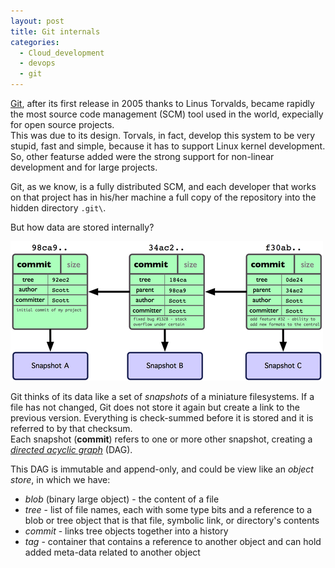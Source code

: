 ```yaml
---
layout: post
title: Git internals
categories:
  - Cloud_development
  - devops
  - git
---
```

[Git](https://git-scm.com/), after its first release in 2005 thanks to Linus Torvalds, became rapidly the most source code management (SCM) tool used in the world, expecially for open source projects.  
This was due to its design.
Torvals, in fact, develop this system to be very stupid, fast and simple, because it has to support Linux kernel development.
So, other featurse added were the strong support for non-linear development and for large projects.

Git, as we know, is a fully distributed SCM, and each developer that works on that project has in his/her machine a full copy of the repository into the hidden directory `.git\`.

But how data are stored internally?

![Git snapshot](/images/Git-snapshot.png)

Git thinks of its data like a set of *snapshots* of a miniature filesystems.
If a file has not changed, Git does not store it again but create a link to the previous version.
Everything is check-summed before it is stored and it is referred to by that checksum.  
Each snapshot (**commit**) refers to one or more other snapshot, creating a [*directed acyclic graph*](https://en.wikipedia.org/wiki/Directed_acyclic_graph) (DAG).

This DAG is immutable and append-only, and could be view like an _object store_, in which we have:
* *blob* (binary large object) - the content of a file
* *tree* -  list of file names, each with some type bits and a reference to a blob or tree object that is that file, symbolic link, or directory's contents
* *commit* - links tree objects together into a history
* *tag* - container that contains a reference to another object and can hold added meta-data related to another object